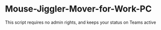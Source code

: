 # Mouse-Jiggler-Mover-for-Work-PC
This script requires no admin rights, and keeps your status on Teams active
